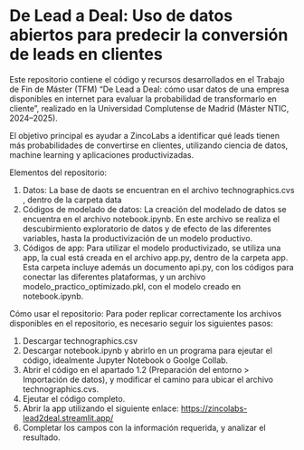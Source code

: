 # De Lead a Deal: Uso de datos abiertos para predecir la conversión de leads en clientes

Este repositorio contiene el código y recursos desarrollados en el Trabajo de Fin de Máster (TFM) “De Lead a Deal: cómo usar datos de una empresa disponibles en internet para evaluar la probabilidad de transformarlo en cliente”, realizado en la Universidad Complutense de Madrid (Máster NTIC, 2024–2025).

El objetivo principal es ayudar a ZincoLabs a identificar qué leads tienen más probabilidades de convertirse en clientes, utilizando ciencia de datos, machine learning y aplicaciones productivizadas.

Elementos del repositorio:

1. Datos: La base de daots se encuentran en el archivo technographics.cvs , dentro de la carpeta data
2. Códigos de modelado de datos: La creación del modelado de datos se encuentra en el archivo notebook.ipynb. En este archivo se realiza el descubirmiento exploratorio de datos y de efecto de las diferentes variables, hasta la productivización de un modelo productivo.
3. Códigos de app: Para utilizar el modelo productivizado, se utiliza una app, la cual está creada en el archivo app.py, dentro de la carpeta app. Esta carpeta incluye además un documento api.py, con los códigos para conectar las diferentes plataformas, y un archivo modelo_practico_optimizado.pkl, con el modelo creado en notebook.ipynb.

Cómo usar el repositorio:
Para poder replicar correctamente los archivos disponibles en el repositorio, es necesario seguir los siguientes pasos:
1. Descargar technographics.csv
2. Descargar notebook.ipynb y abrirlo en un programa para ejeutar el código, idealmente Jupyter Notebook o Goolge Collab.
3. Abrir el código en el apartado 1.2 (Preparación del entorno > Importación de datos), y modificar el camino para ubicar el archivo technographics.cvs.
4. Ejeutar el código completo.
5. Abrir la app utilizando el siguiente enlace: https://zincolabs-lead2deal.streamlit.app/
6. Completar los campos con la información requerida, y analizar el resultado.
